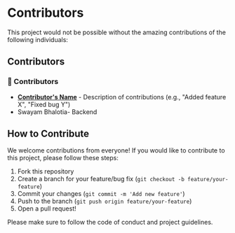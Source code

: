 # Contributors

This project would not be possible without the amazing contributions of the following individuals:

## Contributors

### 🎉 Contributors

- **[Contributor's Name](https://github.com/contributorusername)** - Description of contributions (e.g., "Added feature X", "Fixed bug Y")
- Swayam Bhalotia- Backend

## How to Contribute

We welcome contributions from everyone! If you would like to contribute to this project, please follow these steps:

1. Fork this repository
2. Create a branch for your feature/bug fix (`git checkout -b feature/your-feature`)
3. Commit your changes (`git commit -m 'Add new feature'`)
4. Push to the branch (`git push origin feature/your-feature`)
5. Open a pull request!

Please make sure to follow the code of conduct and project guidelines.
